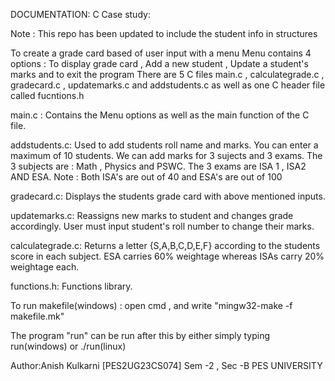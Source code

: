 DOCUMENTATION:
C Case study:

Note : This repo has been updated to include the student info in structures

To create a grade card based of user input with a menu
Menu contains 4 options : To display grade card , Add a new student , Update a student's marks and to exit the program
There are 5 C files main.c , calculategrade.c , gradecard.c , updatemarks.c and addstudents.c as well as one C header file called fucntions.h

main.c :
Contains the Menu options as well as the main function of the C file.

addstudents.c:
Used to add students roll name and marks.
You can enter a maximum of 10 students.
We can add marks for 3 sujects and 3 exams.
The 3 subjects are : Math , Physics and PSWC.
The 3 exams are ISA 1 , ISA2 AND ESA.
Note : Both ISA's are out of 40 and ESA's are out of 100

gradecard.c:
Displays the students grade card with above mentioned inputs.

updatemarks.c:
Reassigns new marks to student and changes grade accordingly.
User must input student's roll number to change their marks.

calculategrade.c:
Returns a letter {S,A,B,C,D,E,F} according to the students score in each subject.
ESA carries 60% weightage whereas ISAs carry 20% weightage each.


functions.h:
Functions library.

To run makefile(windows) : open cmd , and write "mingw32-make -f makefile.mk"

The program "run" can be run after this by either simply typing run(windows) or ./run(linux)

Author:Anish Kulkarni [PES2UG23CS074]
Sem -2 , Sec -B
PES UNIVERSITY
